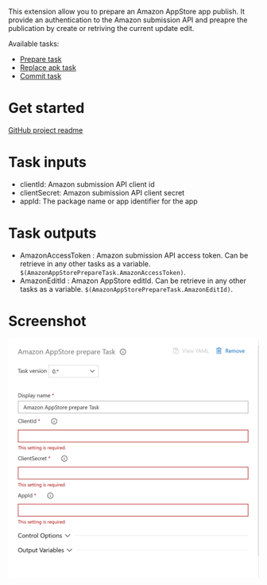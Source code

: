 This extension allow you to prepare an Amazon AppStore app publish. It provide an authentication to the Amazon submission API and preapre the publication by create or retriving the current update edit. 

Available tasks: 

- [Prepare task](https://marketplace.visualstudio.com/items?itemName=MaxenceRaoux.amazon-app-store-prepare)
- [Replace apk task](https://marketplace.visualstudio.com/items?itemName=MaxenceRaoux.amazon-app-store-replace-apk)
- [Commit task](https://marketplace.visualstudio.com/items?itemName=MaxenceRaoux.amazon-app-store-commit)

# Get started 

[GitHub project readme](https://github.com/Maouxi/amazon-store-api-azure-devops-pipeline-extensions)

# Task inputs

- clientId: Amazon submission API client id
- clientSecret: Amazon submission API client secret
- appId: The package name or app identifier for the app

# Task outputs

- AmazonAccessToken : Amazon submission API access token. Can be retrieve in any other tasks as a variable. `$(AmazonAppStorePrepareTask.AmazonAccessToken)`.
- AmazonEditId : Amazon AppStore editId. Can be retrieve in any other tasks as a variable. `$(AmazonAppStorePrepareTask.AmazonEditId)`.

# Screenshot

[![screenshot](images/screenshot.png "Screenshot")](images/screenshot.png)